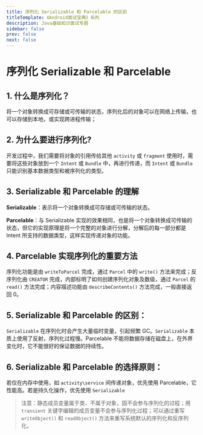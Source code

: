 ```yaml
---
title: 序列化 Serializable 和 Parcelable 的区别
titleTemplate: 《Android面试宝典》系列
description: Java基础知识面试专题
sidebar: false
prev: false
next: false
---
```


# 序列化 Serializable 和 Parcelable

## 1. 什么是序列化？

将一个对象转换成可存储或可传输的状态，序列化后的对象可以在网络上传输，也可以存储到本地，或实现跨进程传输；

## 2. 为什么要进行序列化?

开发过程中，我们需要将对象的引用传给其他 `activity` 或 `fragment` 使用时，需要将这些对象放到一个 `Intent` 或 `Bundle` 中，再进行传递，而 `Intent` 或 `Bundle`只能识别基本数据类型和被序列化的类型。

## 3. Serializable 和 Parcelable 的理解

**Serializable**：表示将一个对象转换成可存储或可传输的状态。

**Parcelable**：与 Serializable 实现的效果相同，也是将一个对象转换成可传输的状态，但它的实现原理是将一个完整的对象进行分解，分解后的每一部分都是 Intent 所支持的数据类型，这样实现传递对象的功能。

## 4. Parcelable 实现序列化的重要方法

序列化功能是由 `writeToParcel` 完成，通过 `Parcel` 中的 `write()` 方法来完成；反序列化由 `CREATOR` 完成，内部标明了如何创建序列化对象及数级，通过 `Parcel` 的 `read()` 方法完成；内容描述功能由 `describeContents()` 方法完成，一般直接返回 0。

## 5. Serializable 和 Parcelable 的区别：

`Serializable` 在序列化时会产生大量临时变量，引起频繁 GC。`Serializable` 本质上使用了反射，序列化过程慢。Parcelable 不能将数据存储在磁盘上，在外界变化时，它不能很好的保证数据的持续性。

## 6. Serializable 和 Parcelable 的选择原则：

若仅在内存中使用，如 `activity\service` 间传递对象，优先使用 Parcelable，它性能高。若是持久化操作，优先使用 `Serializable`

> 注意：静态成员变量属于类，不属于对象，固不会参与序列化的过程；用 `transient` 关键字编辑的成员变量不会参与序列化过程；可以通过重写 `writeObject()` 和 `readObject()` 方法来重写系统默认的序列化和反序列化。
